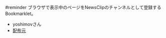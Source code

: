 #reminder
ブラウザで表示中のページをNewsClipのチャンネルとして登録するBookmarklet。
* yoshimovさん
* [配布元](http://wiki.yoshimov.com/wiki.cgi?page=NewsClip%a4%ce%a5%c1%a5%e3%a5%f3%a5%cd%a5%eb%a4%f2%ba%ee%c0%ae%a4%b9%a4%eb)

